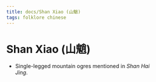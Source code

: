 ```yaml
---
title: docs/Shan Xiao (山魈)
tags: folklore chinese
---
```


# Shan Xiao (山魈)
- Single-legged mountain ogres mentioned in _Shan Hai  
	Jing_.